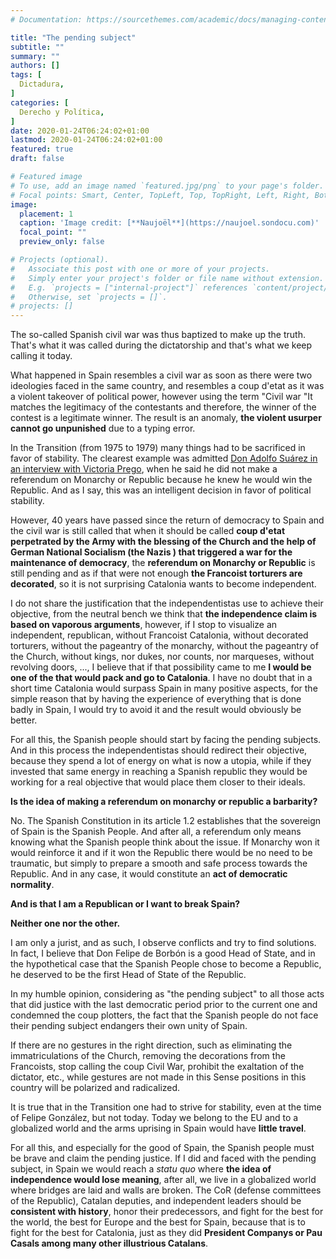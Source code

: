 ```yaml
---
# Documentation: https://sourcethemes.com/academic/docs/managing-content/

title: "The pending subject"
subtitle: ""
summary: ""
authors: []
tags: [
  Dictadura,
]
categories: [
  Derecho y Política,
]
date: 2020-01-24T06:24:02+01:00
lastmod: 2020-01-24T06:24:02+01:00
featured: true
draft: false

# Featured image
# To use, add an image named `featured.jpg/png` to your page's folder.
# Focal points: Smart, Center, TopLeft, Top, TopRight, Left, Right, BottomLeft, Bottom, BottomRight.
image:
  placement: 1
  caption: 'Image credit: [**Naujoël**](https://naujoel.sondocu.com)'
  focal_point: ""
  preview_only: false

# Projects (optional).
#   Associate this post with one or more of your projects.
#   Simply enter your project's folder or file name without extension.
#   E.g. `projects = ["internal-project"]` references `content/project/deep-learning/index.md`.
#   Otherwise, set `projects = []`.
# projects: []
---
```


The so-called Spanish civil war was thus baptized to make up the truth. That's what it was called during the dictatorship and that's what we keep calling it today.

What happened in Spain resembles a civil war as soon as there were two ideologies faced in the same country, and resembles a coup d'etat as it was a violent takeover of political power, however using the term "Civil war "It matches the legitimacy of the contestants and therefore, the winner of the contest is a legitimate winner. The result is an anomaly, **the violent usurper cannot go unpunished** due to a typing error.

In the Transition (from 1975 to 1979) many things had to be sacrificed in favor of stability. The clearest example was admitted [Don Adolfo Suárez in an interview with Victoria Prego](https://www.youtube.com/watch?v=oxRYeI4dfr4), when he said he did not make a referendum on Monarchy or Republic because he knew he would win the Republic. And as I say, this was an intelligent decision in favor of political stability.

However, 40 years have passed since the return of democracy to Spain and the civil war is still called that when it should be called **coup d'etat perpetrated by the Army with the blessing of the Church and the help of German National Socialism (the Nazis ) that triggered a war for the maintenance of democracy**, the **referendum on Monarchy or Republic** is still pending and as if that were not enough **the Francoist torturers are decorated**, so it is not surprising Catalonia wants to become independent.

I do not share the justification that the independentistas use to achieve their objective, from the neutral bench we think that **the independence claim is based on vaporous arguments**, however, if I stop to visualize an independent, republican, without Francoist Catalonia, without decorated torturers, without the pageantry of the monarchy, without the pageantry of the Church, without kings, nor dukes, nor counts, nor marqueses, without revolving doors, ..., I believe that if that possibility came to me **I would be one of the that would pack and go to Catalonia**. I have no doubt that in a short time Catalonia would surpass Spain in many positive aspects, for the simple reason that by having the experience of everything that is done badly in Spain, I would try to avoid it and the result would obviously be better.

For all this, the Spanish people should start by facing the pending subjects. And in this process the independentistas should redirect their objective, because they spend a lot of energy on what is now a utopia, while if they invested that same energy in reaching a Spanish republic they would be working for a real objective that would place them closer to their ideals.

**Is the idea of ​​making a referendum on monarchy or republic a barbarity?**

No. The Spanish Constitution in its article 1.2 establishes that the sovereign of Spain is the Spanish People. And after all, a referendum only means knowing what the Spanish people think about the issue. If Monarchy won it would reinforce it and if it won the Republic there would be no need to be traumatic, but simply to prepare a smooth and safe process towards the Republic. And in any case, it would constitute an **act of democratic normality**.

**And is that I am a Republican or I want to break Spain?**

**Neither one nor the other.**

I am only a jurist, and as such, I observe conflicts and try to find solutions. In fact, I believe that Don Felipe de Borbón is a good Head of State, and in the hypothetical case that the Spanish People chose to become a Republic, he deserved to be the first Head of State of the Republic.

In my humble opinion, considering as "the pending subject" to all those acts that did justice with the last democratic period prior to the current one and condemned the coup plotters, the fact that the Spanish people do not face their pending subject endangers their own unity of Spain.

If there are no gestures in the right direction, such as eliminating the immatriculations of the Church, removing the decorations from the Francoists, stop calling the coup Civil War, prohibit the exaltation of the dictator, etc., while gestures are not made in this Sense positions in this country will be polarized and radicalized.

It is true that in the Transition one had to strive for stability, even at the time of Felipe González, but not today. Today we belong to the EU and to a globalized world and the arms uprising in Spain would have **little travel**.

For all this, and especially for the good of Spain, the Spanish people must be brave and claim the pending justice. If I did and faced with the pending subject, in Spain we would reach a _statu quo_ where **the idea of independence would lose meaning**, after all, we live in a globalized world where bridges are laid and walls are broken. The CoR (defense committees of the Republic), Catalan deputies, and independent leaders should be **consistent with history**, honor their predecessors, and fight for the best for the world, the best for Europe and the best for Spain, because that is to fight for the best for Catalonia, just as they did **President Companys or Pau Casals among many other illustrious Catalans**.
